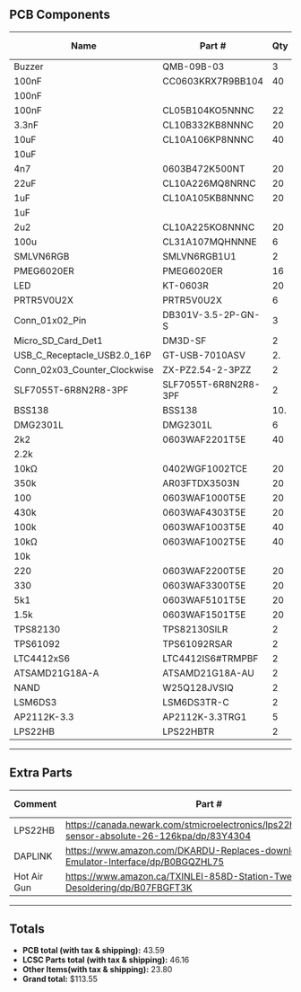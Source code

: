 ## PCB Components
| Name | Part # | Qty | Total Price |
| --- | --- | --- | --- |
| Buzzer | QMB-09B-03 | 3 | 0.3276 |
| 100nF | CC0603KRX7R9BB104 | 40 | 0.092 |
| 100nF |  |  |  |
| 100nF | CL05B104KO5NNNC | 22 | 0.0242 |
| 3.3nF | CL10B332KB8NNNC | 20 | 0.102 |
| 10uF | CL10A106KP8NNNC | 40 | 0.224 |
| 10uF |  |  |  |
| 4n7 | 0603B472K500NT | 20 | 0.054 |
| 22uF | CL10A226MQ8NRNC | 20 | 0.172 |
| 1uF | CL10A105KB8NNNC | 20 | 0.094 |
| 1uF |  |  |  |
| 2u2 | CL10A225KO8NNNC | 20 | 0.114 |
| 100u | CL31A107MQHNNNE | 6 | 0.3924 |
| SMLVN6RGB | SMLVN6RGB1U1 | 2 | 1.614 |
| PMEG6020ER | PMEG6020ER | 16 | 0.6752 |
| LED | KT-0603R | 20 | 0.112 |
| PRTR5V0U2X | PRTR5V0U2X | 6 | 0.237 |
| Conn_01x02_Pin | DB301V-3.5-2P-GN-S | 3 | 0.2706 |
| Micro_SD_Card_Det1 | DM3D-SF | 2 | 2.028 |
| USB_C_Receptacle_USB2.0_16P | GT-USB-7010ASV | 2. | 0.1572 |
| Conn_02x03_Counter_Clockwise | ZX-PZ2.54-2-3PZZ | 2 | 0.0624 |
| SLF7055T-6R8N2R8-3PF | SLF7055T-6R8N2R8-3PF | 2 | 0.5478 |
| BSS138 | BSS138 | 10.| 0.162 |
| DMG2301L | DMG2301L | 6 | 0.3378 |
| 2k2 | 0603WAF2201T5E | 40 | 0.04 |
| 2.2k |  |  |  |
| 10kΩ | 0402WGF1002TCE | 20 | 0.01 |
| 350k | AR03FTDX3503N | 20 | 0.156 |
| 100 | 0603WAF1000T5E | 20 | 0.02 |
| 430k | 0603WAF4303T5E | 20 | 0.022 |
| 100k | 0603WAF1003T5E | 40 | 0.04 |
| 10kΩ | 0603WAF1002T5E | 40 | 0.036 |
| 10k |  |  |  |
| 220 | 0603WAF2200T5E | 20 | 0.022 |
| 330 | 0603WAF3300T5E | 20 | 0.02 |
| 5k1 | 0603WAF5101T5E | 20 | 0.02 |
| 1.5k | 0603WAF1501T5E | 20 | 0.02 |
| TPS82130 | TPS82130SILR | 2 | 2.541 |
| TPS61092 | TPS61092RSAR | 2 | 4.731 |
| LTC4412xS6 | LTC4412IS6#TRMPBF | 2 | 5.496 |
| ATSAMD21G18A-A | ATSAMD21G18A-AU | 2 | 6.2 |
| NAND | W25Q128JVSIQ | 2 | 1.821 |
| LSM6DS3 | LSM6DS3TR-C | 2 | 2.091 |
| AP2112K-3.3 | AP2112K-3.3TRG1 | 5 | 0.4615 |
| LPS22HB | LPS22HBTR | 2 | 0.8505 |

---

## Extra Parts
| Comment | Part # | Qty | Total Price |
| --- | --- | --- | --- |
| LPS22HB | https://canada.newark.com/stmicroelectronics/lps22hbtr/pressure-sensor-absolute-26-126kpa/dp/83Y4304 | 2 | 15.90 |
| DAPLINK | https://www.amazon.com/DKARDU-Replaces-downloader-Emulator-Interface/dp/B0BGQZHL75 | 1 | 8 |
| Hot Air Gun | https://www.amazon.ca/TXINLEI-858D-Station-Tweezers-Desoldering/dp/B07FBGFT3K | 1 | 49.56 |

---

## Totals
- **PCB total (with tax & shipping):** 43.59
- **LCSC Parts total (with tax & shipping):** 46.16
- **Other Items(with tax & shipping):** 23.80
- **Grand total:** $113.55
